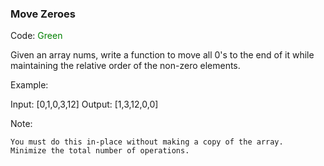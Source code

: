 ### Move Zeroes

Code: <span style="color:green">Green</span>

Given an array nums, write a function to move all 0's to the end of it while maintaining the relative order of the non-zero elements.

Example:

Input: [0,1,0,3,12]
Output: [1,3,12,0,0]

Note:

    You must do this in-place without making a copy of the array.
    Minimize the total number of operations.
